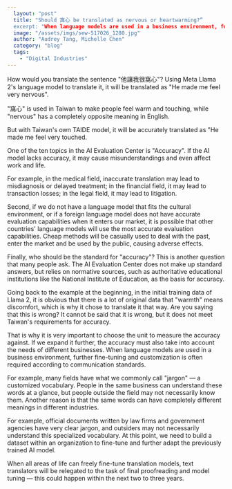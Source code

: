 ```yaml
---
  layout: "post"
  title: "Should 窩心 be translated as nervous or heartwarming?”
  excerpt: "When language models are used in a business environment, further fine-tuning and customization is often required according to communication standards."
  image: "/assets/imgs/sew-517026_1280.jpg"
  author: "Audrey Tang, Michelle Chen"
  category: "blog"
  tags: 
    - "Digital Industries"
---
```


How would you translate the sentence "他讓我很窩心"? Using Meta Llama 2's language model to translate it, it will be translated as "He made me feel very nervous". 

"窩心" is used in Taiwan to make people feel warm and touching, while "nervous" has a completely opposite meaning in English. 

But with Taiwan's own TAIDE model, it will be accurately translated as "He made me feel very touched.

One of the ten topics in the AI Evaluation Center is "Accuracy". If the AI model lacks accuracy, it may cause misunderstandings and even affect work and life. 

For example, in the medical field, inaccurate translation may lead to misdiagnosis or delayed treatment; in the financial field, it may lead to transaction losses; in the legal field, it may lead to litigation. 

Second, if we do not have a language model that fits the cultural environment, or if a foreign language model does not have accurate evaluation capabilities when it enters our market, it is possible that other countries' language models will use the most accurate evaluation capabilities. Cheap methods will be casually used to deal with the past, enter the market and be used by the public, causing adverse effects. 

Finally, who should be the standard for "accuracy"? This is another question that many people ask. The AI Evaluation Center does not make up standard answers, but relies on normative sources, such as authoritative educational institutions like the National Institute of Education, as the basis for accuracy. 

Going back to the example at the beginning, in the initial training data of Llama 2, it is obvious that there is a lot of original data that "warmth" means discomfort, which is why it chose to translate it that way. Are you saying that this is wrong? It cannot be said that it is wrong, but it does not meet Taiwan's requirements for accuracy. 

That is why it is very important to choose the unit to measure the accuracy against. If we expand it further, the accuracy must also take into account the needs of different businesses. When language models are used in a business environment, further fine-tuning and customization is often required according to communication standards. 

For example, many fields have what we commonly call "jargon" — a customized vocabulary. People in the same business can understand these words at a glance, but people outside the field may not necessarily know them. Another reason is that the same words can have completely different meanings in different industries. 

For example, official documents written by law firms and government agencies have very clear jargon, and outsiders may not necessarily understand this specialized vocabulary. At this point, we need to build a dataset within an organization to fine-tune and further adapt the previously trained AI model. 

When all areas of life can freely fine-tune translation models, text translators will be relegated to the task of final proofreading and model tuning — this could happen within the next two to three years.